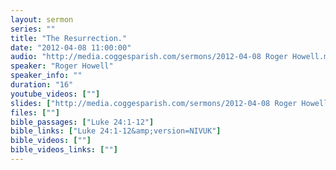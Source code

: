 ```yaml
---
layout: sermon
series: ""
title: "The Resurrection."
date: "2012-04-08 11:00:00"
audio: "http://media.coggesparish.com/sermons/2012-04-08 Roger Howell.mp3"
speaker: "Roger Howell"
speaker_info: ""
duration: "16"
youtube_videos: [""]
slides: ["http://media.coggesparish.com/sermons/2012-04-08 Roger Howell.pdf"]
files: [""]
bible_passages: ["Luke 24:1-12"]
bible_links: ["Luke 24:1-12&amp;version=NIVUK"]
bible_videos: [""]
bible_videos_links: [""]
---
```

